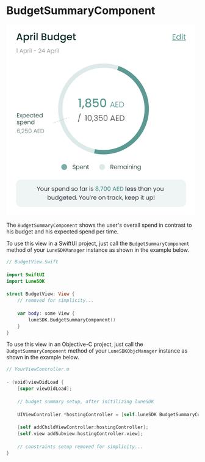 # BudgetSummaryComponent

![](../assets/be1fc8943348633a93c2c89120a93835ddd8de82.png)

The `BudgetSummaryComponent` shows the user's overall spend in contrast
to his budget and his expected spend per time.

To use this view in a SwiftUI project, just call the
`BudgetSummaryComponent` method of your `LuneSDKManager` instance as
shown in the example below.

```swift
// BudgetView.Swift

import SwiftUI
import LuneSDK

struct BudgetView: View {
    // removed for simplicity...

    var body: some View {
        luneSDK.BudgetSummaryComponent()
    }
}
```

To use this view in an Objective-C project, just call the
`BudgetSummaryComponent` method of your `LuneSDKObjcManager` instance as
shown in the example below.

```swift
// YourViewController.m

- (void)viewDidLoad {
    [super viewDidLoad];

    // budget summary setup, after initilizing luneSDK

    UIViewController *hostingController = [self.luneSDK BudgetSummaryComponentWithConfig:nil];

    [self addChildViewController:hostingController];
    [self.view addSubview:hostingController.view];

    // constraints setup removed for simplicity...
}
```
